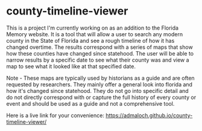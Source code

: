 # county-timeline-viewer

This is a project I'm currently working on as an addition to the Florida Memory website. It is a tool that will allow a user to search any modern county in the State of Florida and see a rough timeline of how it has changed overtime. The results correspond with a series of maps that show how these counties have changed since statehood. The user will be able to narrow results by a specific date to see what their county was and view a map to see what it looked like at that specified date.

Note - These maps are typically used by historians as a guide and are often requested by researchers. They mainly offer a general look into florida and how it's changed since statehood. They do not go into specific detail and do not directly correspond with or capture the full history of every county or event and should be used as a guide and not a comprehensive tool. 

Here is a live link for your convenience:
https://admaloch.github.io/county-timeline-viewer/
